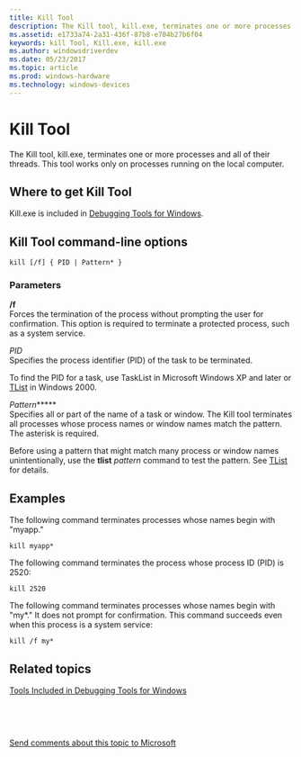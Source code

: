 ```yaml
---
title: Kill Tool
description: The Kill tool, kill.exe, terminates one or more processes and all of their threads. This tool works only on processes running on the local computer.
ms.assetid: e1733a74-2a31-436f-87b8-e704b27b6f04
keywords: kill Tool, Kill.exe, kill.exe
ms.author: windowsdriverdev
ms.date: 05/23/2017
ms.topic: article
ms.prod: windows-hardware
ms.technology: windows-devices
---
```


# Kill Tool


The Kill tool, kill.exe, terminates one or more processes and all of their threads. This tool works only on processes running on the local computer.

## <span id="Where_to_get_Kill_Tool"></span><span id="where_to_get_kill_tool"></span><span id="WHERE_TO_GET_KILL_TOOL"></span>Where to get Kill Tool


Kill.exe is included in [Debugging Tools for Windows](index.md).

## <span id="Kill_Tool_command-line_options"></span><span id="kill_tool_command-line_options"></span><span id="KILL_TOOL_COMMAND-LINE_OPTIONS"></span>Kill Tool command-line options


```
kill [/f] { PID | Pattern* }
```

### <span id="ddk_kill_tool_commands_dtools"></span><span id="DDK_KILL_TOOL_COMMANDS_DTOOLS"></span>Parameters

<span id="________f______"></span><span id="________F______"></span> **/f**   
Forces the termination of the process without prompting the user for confirmation. This option is required to terminate a protected process, such as a system service.

<span id="_______PID______"></span><span id="_______pid______"></span> *PID*   
Specifies the process identifier (PID) of the task to be terminated.

To find the PID for a task, use TaskList in Microsoft Windows XP and later or [TList](tlist.md) in Windows 2000.

<span id="_______Pattern_"></span><span id="_______pattern_"></span><span id="_______PATTERN_"></span> *Pattern***\***  
Specifies all or part of the name of a task or window. The Kill tool terminates all processes whose process names or window names match the pattern. The asterisk is required.

Before using a pattern that might match many process or window names unintentionally, use the **tlist** *pattern* command to test the pattern. See [TList](tlist.md) for details.

## <span id="Examples"></span><span id="examples"></span><span id="EXAMPLES"></span>Examples


The following command terminates processes whose names begin with "myapp."

```
kill myapp*
```

The following command terminates the process whose process ID (PID) is 2520:

```
kill 2520
```

The following command terminates processes whose names begin with "my\*." It does not prompt for confirmation. This command succeeds even when this process is a system service:

```
kill /f my*
```

## <span id="related_topics"></span>Related topics


[Tools Included in Debugging Tools for Windows](extra-tools.md)

 

 

[Send comments about this topic to Microsoft](mailto:wsddocfb@microsoft.com?subject=Documentation%20feedback%20[debugger\debugger]:%20Kill%20Tool%20%20RELEASE:%20%285/15/2017%29&body=%0A%0APRIVACY%20STATEMENT%0A%0AWe%20use%20your%20feedback%20to%20improve%20the%20documentation.%20We%20don't%20use%20your%20email%20address%20for%20any%20other%20purpose,%20and%20we'll%20remove%20your%20email%20address%20from%20our%20system%20after%20the%20issue%20that%20you're%20reporting%20is%20fixed.%20While%20we're%20working%20to%20fix%20this%20issue,%20we%20might%20send%20you%20an%20email%20message%20to%20ask%20for%20more%20info.%20Later,%20we%20might%20also%20send%20you%20an%20email%20message%20to%20let%20you%20know%20that%20we've%20addressed%20your%20feedback.%0A%0AFor%20more%20info%20about%20Microsoft's%20privacy%20policy,%20see%20http://privacy.microsoft.com/default.aspx. "Send comments about this topic to Microsoft")





